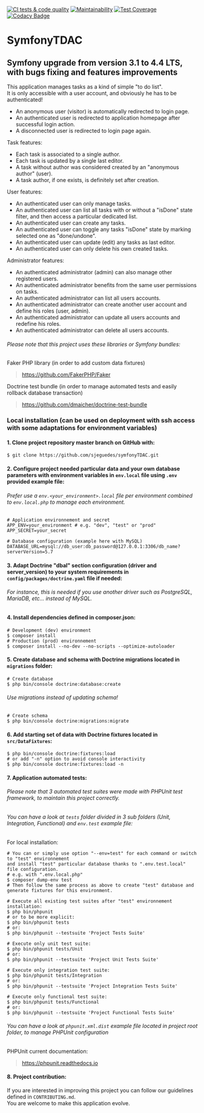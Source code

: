[![CI tests & code quality](https://github.com/sjeguedes/symfonyTDAC/actions/workflows/full-ci-workflow.yml/badge.svg)](https://github.com/sjeguedes/symfonyTDAC/actions/workflows/full-ci-workflow.yml)
[![Maintainability](https://api.codeclimate.com/v1/badges/cd0698a66913d668f94b/maintainability)](https://codeclimate.com/github/sjeguedes/symfonyTDAC/maintainability)
[![Test Coverage](https://api.codeclimate.com/v1/badges/cd0698a66913d668f94b/test_coverage)](https://codeclimate.com/github/sjeguedes/symfonyTDAC/test_coverage)
[![Codacy Badge](https://app.codacy.com/project/badge/Grade/d7c1a32d50db45d5ab05ec44db19dce0)](https://www.codacy.com/gh/sjeguedes/symfonyTDAC/dashboard?utm_source=github.com&amp;utm_medium=referral&amp;utm_content=sjeguedes/symfonyTDAC&amp;utm_campaign=Badge_Grade)
# SymfonyTDAC

## Symfony upgrade from version 3.1 to 4.4 LTS, with bugs fixing and features improvements
This application manages tasks as a kind of simple "to do list".  
It is only accessible with a user account, and obviously he has to be authenticated!  

- An anonymous user (visitor) is automatically redirected to login page.
- An authenticated user is redirected to application homepage after successful login action.
- A disconnected user is redirected to login page again.
 
Task features: 
- Each task is associated to a single author.
- Each task is updated by a single last editor.
- A task without author was considered created by an "anonymous author" (user).
- A task author, if one exists, is definitely set after creation.

User features:
- An authenticated user can only manage tasks.
- An authenticated user can list all tasks with or without a "isDone" state filter, and then access a particular dedicated list.
- An authenticated user can create any tasks.
- An authenticated user can toggle any tasks "isDone" state by marking selected one as "done/undone".
- An authenticated user can update (edit) any tasks as last editor.
- An authenticated user can only delete his own created tasks.

Administrator features:
- An authenticated administrator (admin) can also manage other registered users.
- An authenticated administrator benefits from the same user permissions on tasks.
- An authenticated administrator can list all users accounts.
- An authenticated administrator can create another user account and define his roles (user, admin).
- An authenticated administrator can update all users accounts and redefine his roles.
- An authenticated administrator can delete all users accounts.

###### *Please note that this project uses these libraries or Symfony bundles:*
Faker PHP library (in order to add custom data fixtures)
> https://github.com/FakerPHP/Faker

Doctrine test bundle (in order to manage automated tests and easily rollback database transaction)
> https://github.com/dmaicher/doctrine-test-bundle

### Local installation (can be used on deployment with ssh access with some adaptations for environment variables)

#### 1. Clone project repository master branch on GitHub with:
```
$ git clone https://github.com/sjeguedes/symfonyTDAC.git
```

#### 2. Configure project needed particular data and your own database parameters with environment variables in `env.local` file using `.env` provided example file:

###### *Prefer use a `env.<your_environment>.local` file per environment combined to `env.local.php` to manage each environment.*
```
# Application environnement and secret
APP_ENV=your_environment # e.g. "dev", "test" or "prod"
APP_SECRET=your_secret

# Database configuration (example here with MySQL)
DATABASE_URL=mysql://db_user:db_password@127.0.0.1:3306/db_name?serverVersion=5.7
```
#### 3. Adapt Doctrine "dbal" section configuration (driver and server_version) to your system requirements in `config/packages/doctrine.yaml` file if needed:

###### *For instance, this is needed if you use another driver such as PostgreSQL, MariaDB, etc... instead of MySQL.*

#### 4. Install dependencies defined in composer.json:
```
# Development (dev) environment
$ composer install
# Production (prod) environnement
$ composer install --no-dev --no-scripts --optimize-autoloader
```

#### 5. Create database and schema with Doctrine migrations located in `migrations` folder:
```
# Create database
$ php bin/console doctrine:database:create
```

###### *Use migrations instead of updating schema!*
```
# Create schema
$ php bin/console doctrine:migrations:migrate
```

#### 6. Add starting set of data with Doctrine fixtures located in `src/DataFixtures`:
```
$ php bin/console doctrine:fixtures:load
# or add "-n" option to avoid console interactivity
$ php bin/console doctrine:fixtures:load -n
```

#### 7. Application automated tests:
###### *Please note that 3 automated test suites were made with PHPUnit test framework, to maintain this project correctly.* 
###### *You can have a look at `tests` folder divided in 3 sub folders (Unit, Integration, Functional) and `env.test` example file:*
For local installation:
```
# You can or simply use option "--env=test" for each command or switch to "test" environnement 
and install "test" particular database thanks to ".env.test.local" file configuration.
# e.g. with ".env.local.php"
$ composer dump-env test
# Then follow the same process as above to create "test" database and generate fixtures for this environment.

# Execute all existing test suites after "test" environnement installation:
$ php bin/phpunit
# or to be more explicit:
$ php bin/phpunit tests
# or:
$ php bin/phpunit --testsuite 'Project Tests Suite'

# Execute only unit test suite:
$ php bin/phpunit tests/Unit
# or:
$ php bin/phpunit --testsuite 'Project Unit Tests Suite'

# Execute only integration test suite:
$ php bin/phpunit tests/Integration
# or:
$ php bin/phpunit --testsuite 'Project Integration Tests Suite'

# Execute only functional test suite:
$ php bin/phpunit tests/Functional
# or:
$ php bin/phpunit --testsuite 'Project Functional Tests Suite'
```
###### *You can have a look at `phpunit.xml.dist` example file located in project root folder, to manage PHPUnit configuration*
PHPUnit current documentation: 
> https://phpunit.readthedocs.io

#### 8. Project contribution:
If you are interested in improving this project you can follow our guidelines defined in `CONTRIBUTING.md`.  
You are welcome to make this application evolve.

 
